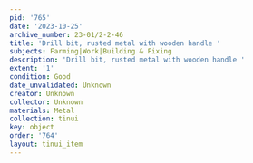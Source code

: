 ```yaml
---
pid: '765'
date: '2023-10-25'
archive_number: 23-01/2-2-46
title: 'Drill bit, rusted metal with wooden handle '
subjects: Farming|Work|Building & Fixing
description: 'Drill bit, rusted metal with wooden handle '
extent: '1'
condition: Good
date_unvalidated: Unknown
creator: Unknown
collector: Unknown
materials: Metal
collection: tinui
key: object
order: '764'
layout: tinui_item
---
```

